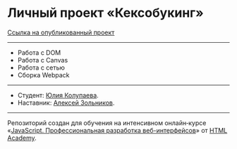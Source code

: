 # Личный проект «Кексобукинг» 

[Ссылка на опубликованный проект](https://julish13.github.io/keksobooking/index.html)

---
- Работа с DOM
- Работа с Canvas
- Работа с сетью
- Сборка Webpack

---
* Студент: [Юлия Колупаева](https://up.htmlacademy.ru/javascript/21/user/1338117).
* Наставник: [Алексей Зольников](https://htmlacademy.ru/profile/id870391).
---

Репозиторий создан для обучения на интенсивном онлайн‑курсе «[JavaScript. Профессиональная разработка веб-интерфейсов](https://htmlacademy.ru/intensive/javascript)» от [HTML Academy](https://htmlacademy.ru).

